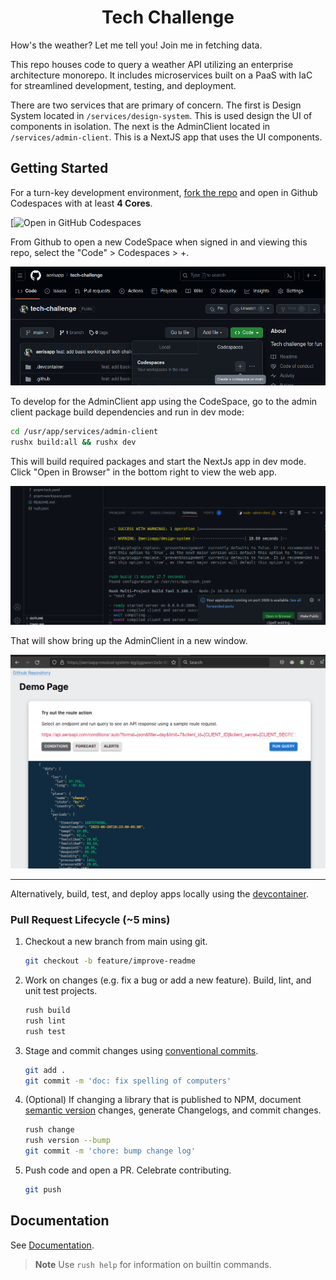 <h1 align="center">Tech Challenge</h1>

How's the weather? Let me tell you! Join me in fetching data.

This repo houses code to query a weather API utilizing an enterprise
architecture monorepo. It includes microservices built on a PaaS with IaC for
streamlined development, testing, and deployment.

There are two services that are primary of concern. The first is Design System
located in `/services/design-system`. This is used design the UI of components
in isolation. The next is the AdminClient located in `/services/admin-client`.
This is a NextJS app that uses the UI components.

## Getting Started

For a turn-key development environment,
[fork the repo](https://github.com/aerisapp/tech-challenge/fork) and open in
Github Codespaces with at least **4 Cores**.

[![Open in GitHub Codespaces](https://github.com/codespaces/new?hide_repo_select=true&ref=main&repo=656233196&skip_quickstart=true&machine=standardLinux32gb&devcontainer_path=.devcontainer%2Fdevcontainer.json&geo=UsEast)

From Github to open a new CodeSpace when signed in and viewing this repo, select
the "Code" > Codespaces > +.

![Codespace](docs/codespaces.png)

To develop for the AdminClient app using the CodeSpace, go to the admin client
package build dependencies and run in dev mode:

```bash
cd /usr/app/services/admin-client
rushx build:all && rushx dev
```

This will build required packages and start the NextJs app in dev mode. Click
"Open in Browser" in the bottom right to view the web app.

![Codespace](docs/codespace-open-in-browser.png)

That will show bring up the AdminClient in a new window.

![Codespace](docs/admin-client-app.png)

---

Alternatively, build, test, and deploy apps locally using the
[devcontainer](docs/devcontainer.md).

### Pull Request Lifecycle (~5 mins)

1. Checkout a new branch from main using git.

   ```bash
   git checkout -b feature/improve-readme
   ```

2. Work on changes (e.g. fix a bug or add a new feature). Build, lint, and unit
   test projects.

   ```bash
   rush build
   rush lint
   rush test
   ```

3. Stage and commit changes using
   [conventional commits](https://www.conventionalcommits.org/en/v1.0.0/#specification).

   ```bash
   git add .
   git commit -m 'doc: fix spelling of computers'
   ```

4. (Optional) If changing a library that is published to NPM, document
   [semantic version](https://semver.org/) changes, generate Changelogs, and
   commit changes.

   ```bash
   rush change
   rush version --bump
   git commit -m 'chore: bump change log'
   ```

5. Push code and open a PR. Celebrate contributing.

   ```bash
   git push
   ```

## Documentation

See [Documentation](docs/index.md).

> **Note** Use `rush help` for information on builtin commands.
